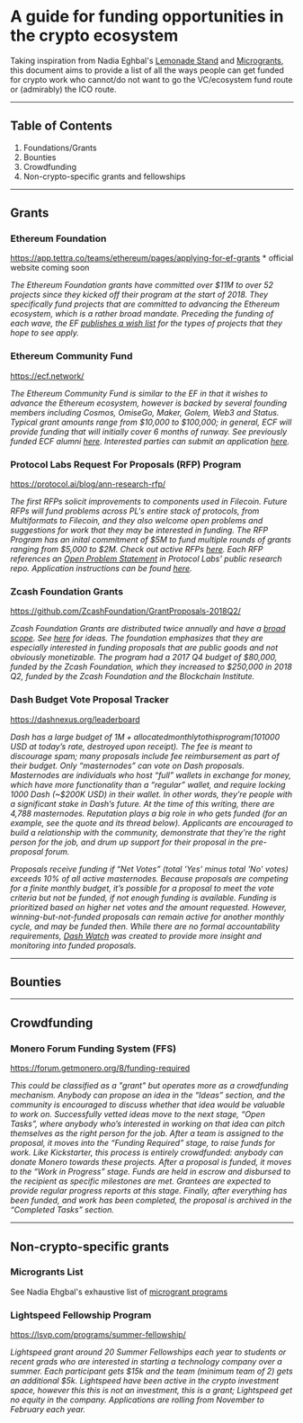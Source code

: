 # A guide for funding opportunities in the crypto ecosystem
Taking inspiration from Nadia Eghbal's [Lemonade Stand](https://github.com/nayafia/lemonade-stand) and [Microgrants](https://github.com/nayafia/microgrants), this document aims to provide a list of all the ways people can get funded for crypto work who cannot/do not want to go the VC/ecosystem fund route or (admirably) the ICO route.

---------
## Table of Contents

1. Foundations/Grants
2. Bounties
3. Crowdfunding
4. Non-crypto-specific grants and fellowships

--------

## Grants

### Ethereum Foundation 
https://app.tettra.co/teams/ethereum/pages/applying-for-ef-grants * official website coming soon

*The Ethereum Foundation grants have committed over $11M to over 52 projects since they kicked off their program at the start of 2018. They specifically fund projects that are committed to advancing the Ethereum ecosystem, which is a rather broad mandate. Preceding the funding of each wave, the EF [publishes a wish list](https://blog.ethereum.org/2018/08/17/ethereum-foundation-grants-update-wave-3/) for the types of projects that they hope to see apply.*

### Ethereum Community Fund
https://ecf.network/

*The Ethereum Community Fund is similar to the EF in that it wishes to advance the Ethereum ecosystem, however is backed by several founding members including Cosmos, OmiseGo, Maker, Golem, Web3 and Status. Typical grant amounts range from $10,000 to $100,000; in general, ECF will provide funding that will initially cover 6 months of runway. See previously funded ECF alumni [here](https://medium.com/ecf-review/meet-the-grantees-ecf-class-of-2018-part-ii-ff46a284a0b1). Interested parties can submit an application [here](https://docs.google.com/forms/d/e/1FAIpQLScJoqPd1VeBLtmjUm4Cde_H12uFjS_a1HkSd8czRhDFCQJCPQ/viewform).*

### Protocol Labs Request For Proposals (RFP) Program
https://protocol.ai/blog/ann-research-rfp/

*The first RFPs solicit improvements to components used in Filecoin. Future RFPs will fund problems across PL's entire stack of protocols, from Multiformats to Filecoin, and they also welcome open problems and suggestions for work that they may be interested in funding. The RFP Program has an inital commitment of $5M to fund multiple rounds of grants ranging from $5,000 to $2M. Check out active RFPs [here](https://github.com/protocol/research-RFPs). Each RFP references an [Open Problem Statement](https://github.com/protocol/research/issues) in Protocol Labs' public research repo. Application instructions can be found [here](https://github.com/protocol/research-RFPs/blob/master/RFP-application-instructions.md).*

### Zcash Foundation Grants
https://github.com/ZcashFoundation/GrantProposals-2018Q2/

*Zcash Foundation Grants are distributed twice annually and have a [broad scope](https://github.com/ZcashFoundation/GrantProposals-2018Q2/). See [here](https://github.com/ZcashFoundation/ZcashFoundation/wiki/Grant-Project-Ideas) for ideas. The foundation emphasizes that they are especially interested in funding proposals that are public goods and not obviously monetizable. The program had a 2017 Q4 budget of $80,000, funded by the Zcash Foundation, which they increased to $250,000 in 2018 Q2, funded by the Zcash Foundation and the Blockchain Institute.*

### Dash Budget Vote Proposal Tracker
https://dashnexus.org/leaderboard

*Dash has a large budget of $1M+ allocated monthly to this program (10% of Dash’s block rewards are earmarked for this program, decreasing by ~7% roughly every year). Any money that’s not allocated that month is burned to reduce inflation. Like the other programs, anybody can create a proposal, but they’re incentivized to go through the pre-proposal process first: a formal proposal costs 5 Dash to open (~$1000 USD at today’s rate, destroyed upon receipt). The fee is meant to discourage spam; many proposals include fee reimbursement as part of their budget. Only “masternodes” can vote on Dash proposals. Masternodes are individuals who host “full” wallets in exchange for money, which have more functionality than a “regular” wallet, and require locking 1000 Dash (~$200K USD) in their wallet. In other words, they’re people with a significant stake in Dash’s future. At the time of this writing, there are 4,788 masternodes. Reputation plays a big role in who gets funded (for an example, see the quote and its thread below). Applicants are encouraged to build a relationship with the community, demonstrate that they’re the right person for the job, and drum up support for their proposal in the pre-proposal forum.*

*Proposals receive funding if “Net Votes” (total 'Yes' minus total 'No' votes) exceeds 10% of all active masternodes. Because proposals are competing for a finite monthly budget, it’s possible for a proposal to meet the vote criteria but not be funded, if not enough funding is available. Funding is prioritized based on higher net votes and the amount requested. However, winning-but-not-funded proposals can remain active for another monthly cycle, and may be funded then. While there are no formal accountability requirements, [Dash Watch](https://www.dashwatch.org/) was created to provide more insight and monitoring into funded proposals.*

-------

## Bounties



------

## Crowdfunding

### Monero Forum Funding System (FFS)
https://forum.getmonero.org/8/funding-required

*This could be classified as a "grant" but operates more as a crowdfunding mechanism. Anybody can propose an idea in the “Ideas” section, and the community is encouraged to discuss whether that idea would be valuable to work on. Successfully vetted ideas move to the next stage, “Open Tasks”, where anybody who’s interested in working on that idea can pitch themselves as the right person for the job. After a team is assigned to the proposal, it moves into the “Funding Required” stage, to raise funds for work. Like Kickstarter, this process is entirely crowdfunded: anybody can donate Monero towards these projects. After a proposal is funded, it moves to the “Work in Progress” stage. Funds are held in escrow and disbursed to the recipient as specific milestones are met. Grantees are expected to provide regular progress reports at this stage. Finally, after everything has been funded, and work has been completed, the proposal is archived in the “Completed Tasks” section.*

------

## Non-crypto-specific grants

### Microgrants List
See Nadia Ehgbal's exhaustive list of [microgrant programs](https://github.com/nayafia/microgrants)

### Lightspeed Fellowship Program
https://lsvp.com/programs/summer-fellowship/

*Lightspeed grant around 20 Summer Fellowships each year to students or recent grads who are interested in starting a technology company over a summer. Each participant gets $15k and the team (minimum team of 2) gets an additional $5k. Lightspeed have been active in the crypto investment space, however this this is not an investment, this is a grant; Lightspeed get no equity in the company. Applications are rolling from November to February each year.*
